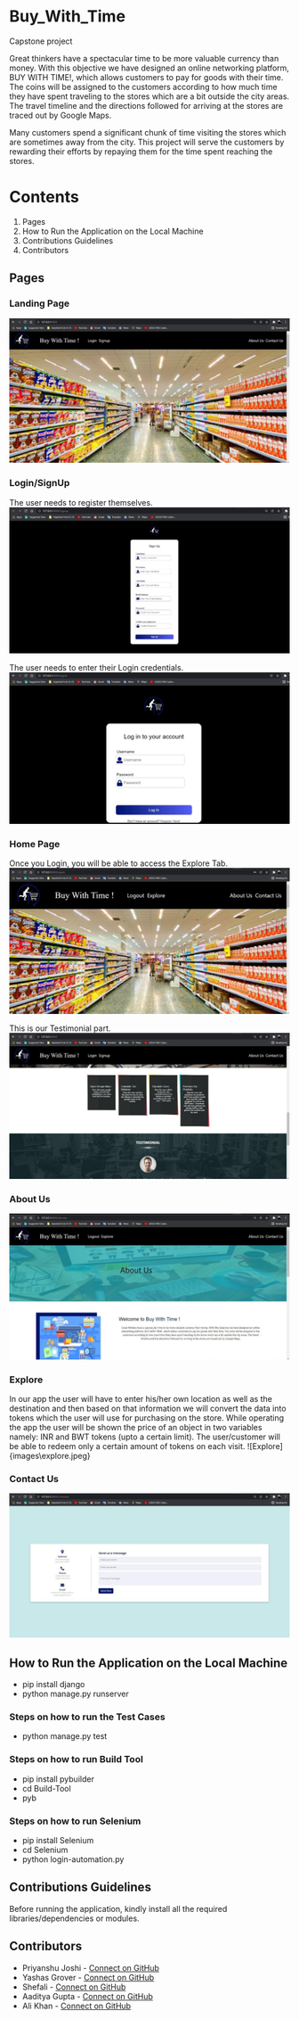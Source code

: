 # Buy_With_Time

Capstone project

Great thinkers have a spectacular time to be more valuable currency than money. With this objective we have designed an online networking platform, BUY WITH TIME!, which allows customers to pay for goods with their time. The coins will be assigned to the customers according to how much time they have spent traveling to the stores which are a bit outside the city areas. The travel timeline and the directions followed for arriving at the stores are traced out by Google Maps.

Many customers spend a significant chunk of time visiting the stores which are sometimes away from the city. This project will serve the customers by rewarding their efforts by repaying them for the time spent reaching the stores.

# Contents

1. Pages
2. How to Run the Application on the Local Machine
3. Contributions Guidelines
4. Contributors

## Pages

### Landing Page

![Landing](images\landing.jpeg)

### Login/SignUp

The user needs to register themselves.
![SignUp](images\signup.jpeg)

The user needs to enter their Login credentials.
![Login](images\login.jpeg)

### Home Page

Once you Login, you will be able to access the Explore Tab. 
![HomePage](images\home.jpeg)

This is our Testimonial part.
![Testimonial](images\testimonial.jpeg)

### About Us

![AboutUs](images\aboutus.jpeg)

### Explore

In our app the user will have to enter his/her own location as well as the destination and then based on that information we will convert the data into tokens which the user will use for purchasing on the store. While operating the app the user will be shown the price of an object in two variables namely: INR and BWT tokens (upto a certain limit). The user/customer will be able to redeem only a certain amount of tokens on each visit.
![Explore]{images\explore.jpeg}

### Contact Us

![ContactUs](images\contact.jpeg)

## How to Run the Application on the Local Machine
 
- pip install django
- python manage.py runserver

### Steps on how to run the Test Cases

- python manage.py test

### Steps on how to run Build Tool
- pip install pybuilder
- cd Build-Tool
- pyb

### Steps on how to run Selenium
- pip install Selenium
- cd Selenium
- python login-automation.py

##  Contributions Guidelines

 Before running the application, kindly install all the required libraries/dependencies or modules.

## Contributors

- Priyanshu Joshi - [Connect on GitHub](https://github.com/priyanshujoshilpj)
- Yashas Grover - [Connect on GitHub](https://github.com/yashas04)
- Shefali - [Connect on GitHub](https://github.com/Shefali)
- Aaditya Gupta - [Connect on GitHub](https://github.com/aadi-29)
- Ali Khan - [Connect on GitHub](https://github.com/AliKhan-1301)